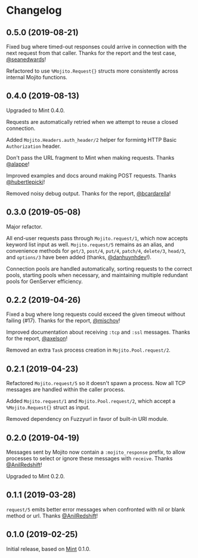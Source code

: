 # Changelog

## 0.5.0 (2019-08-21)

Fixed bug where timed-out responses could arrive in connection with
the next request from that caller.  Thanks for the report and the
test case, [@seanedwards](https://github.com/seanedwards)!

Refactored to use `%Mojito.Request{}` structs more consistently across
internal Mojito functions.

## 0.4.0 (2019-08-13)

Upgraded to Mint 0.4.0.

Requests are automatically retried when we attempt to reuse a closed
connection.

Added `Mojito.Headers.auth_header/2` helper for formintg HTTP Basic
`Authorization` header.

Don't pass the URL fragment to Mint when making requests.
Thanks [@alappe](https://github.com/alappe)!

Improved examples and docs around making POST requests.
Thanks [@hubertlepicki](https://github.com/hubertlepicki)!

Removed noisy debug output.
Thanks for the report, [@bcardarella](https://github.com/bcardarella)!

## 0.3.0 (2019-05-08)

Major refactor.

All end-user requests pass through `Mojito.request/1`, which now
accepts keyword list input as well.  `Mojito.request/5` remains
as an alias, and convenience methods for `get/3`, `post/4`, `put/4`,
`patch/4`, `delete/3`, `head/3`, and `options/3` have been added
(thanks, [@danhuynhdev](https://github.com/danhuynhdev)!).

Connection pools are handled automatically, sorting requests to the
correct pools, starting pools when necessary, and maintaining
multiple redundant pools for GenServer efficiency.

## 0.2.2 (2019-04-26)

Fixed a bug where long requests could exceed the given timeout without
failing (#17).  Thanks for the report,
[@mischov](https://github.com/mischov)!

Improved documentation about receiving `:tcp` and `:ssl` messages.
Thanks for the report,
[@axelson](https://github.com/axelson)!

Removed an extra `Task` process creation in `Mojito.Pool.request/2`.

## 0.2.1 (2019-04-23)

Refactored `Mojito.request/5` so it doesn't spawn a process.  Now all
TCP messages are handled within the caller process.

Added `Mojito.request/1` and `Mojito.Pool.request/2`, which accept a
`%Mojito.Request{}` struct as input.

Removed dependency on Fuzzyurl in favor of built-in URI module.

## 0.2.0 (2019-04-19)

Messages sent by Mojito now contain a `:mojito_response` prefix, to allow
processes to select or ignore these messages with `receive`.
Thanks [@AnilRedshift](https://github.com/AnilRedshift)!

Upgraded to Mint 0.2.0.

## 0.1.1 (2019-03-28)

`request/5` emits better error messages when confronted with nil or blank
method or url.  Thanks [@AnilRedshift](https://github.com/AnilRedshift)!

## 0.1.0 (2019-02-25)

Initial release, based on [Mint](https://github.com/ericmj/mint) 0.1.0.

